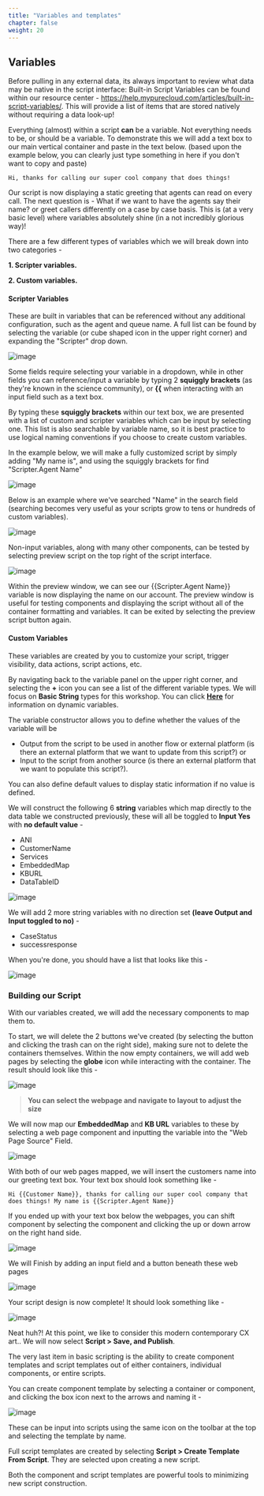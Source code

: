 ```yaml
---
title: "Variables and templates"
chapter: false
weight: 20
---
```


## Variables

Before pulling in any external data, its always important to review what data may be native in the script interface: Built-in Script Variables can be found within our resource center - https://help.mypurecloud.com/articles/built-in-script-variables/. This will provide a list of items that are stored natively without requiring a data look-up!


Everything (almost) within a script **can** be a variable. Not everything needs to be, or should be a variable. To demonstrate this we will add a text box to our main vertical container and paste in the text below. (based upon the example below, you can clearly just type something in here if you don't want to copy and paste)

```
Hi, thanks for calling our super cool company that does things! 
```
Our script is now displaying a static greeting that agents can read on every call. The next question is - What if we want to have the agents say their name? or greet callers differently on a case by case basis. This is (at a very basic level) where variables absolutely shine (in a not incredibly glorious way)!

There are a few different types of variables which we will break down into two categories - 

**1. Scripter variables.**

**2. Custom variables.**

 #### Scripter Variables
These are built in variables that can be referenced without any additional configuration, such as the agent and queue name. A full list can be found by selecting the variable (or cube shaped icon in the upper right corner) and expanding the "Scripter" drop down.

![image](/images/scriptscriptervariables.PNG)

Some fields require selecting your variable in a dropdown, while in other fields you can reference/input a variable by typing 2 **squiggly brackets** (as they're known in the science community), or **{{** when interacting with an input field such as a text box.

By typing these **squiggly brackets** within our text box, we are presented with a list of custom and scripter variables which can be input by selecting one. This list is also searchable by variable name, so it is best practice to use logical naming conventions if you choose to create custom variables.

In the example below, we will make a fully customized script by simply adding "My name is", and using the squiggly brackets for find "Scripter.Agent Name"

![image](/images/scriptagentvariable.PNG)

Below is an example where we've searched "Name" in the search field (searching becomes very useful as your scripts grow to tens or hundreds of custom variables).

![image](/images/scriptvariablesearch.PNG)

Non-input variables, along with many other components, can be tested by selecting preview script on the top right of the script interface.

![image](/images/scriptpreview.PNG)

Within the preview window, we can see our {{Scripter.Agent Name}} variable is now displaying the name on our account. The preview window is useful for testing components and displaying the script without all of the container formatting and variables. It can be exited by selecting the preview script button again.

#### Custom Variables
These variables are created by you to customize your script, trigger visibility, data actions, script actions, etc.

By navigating back to the variable panel on the upper right corner, and selecting the **+** icon you can see a list of the different variable types. We will focus on **Basic String** types for this workshop. You can click [**Here**](https://help.mypurecloud.com/articles/dynamic-script-variables/) for information on dynamic variables.

The variable constructor allows you to define whether the values of the variable will be 
 * Output from the script to be used in another flow or external platform (is there an external platform that we want to update from this script?)
 or
 * Input to the script from another source (is there an external platform that we want to populate this script?).
 
 You can also define default values to display static information if no value is defined.

We will construct the following 6 **string** variables which map directly to the data table we constructed previously, these will all be toggled to **Input Yes** with **no default value** - 
  * ANI 
  * CustomerName
  * Services
  * EmbeddedMap
  * KBURL
  * DataTableID

![image](/images/scriptcustomvariable.PNG)

We will add 2 more string variables with no direction set **(leave Output and Input toggled to no)** - 
  * CaseStatus
  * successresponse

When you're done, you should have a list that looks like this - 

![image](/images/scriptvariablelist.PNG)

### Building our Script

With our variables created, we will add the necessary components to map them to.

To start, we will delete the 2 buttons we've created (by selecting the button and clicking the trash can on the right side), making sure not to delete the containers themselves. Within the now empty containers, we will add web pages by selecting the **globe** icon while interacting with the container. The result should look like this - 

![image](/images/scriptwebpages.PNG)

> **You can select the webpage and navigate to layout to adjust the size**

We will now map our **EmbeddedMap** and **KB URL** variables to these by selecting a web page component and inputting the variable into the "Web Page Source" Field.

![image](/images/scriptwebpagesource.PNG)

With both of our web pages mapped, we will insert the customers name into our greeting text box. Your text box should look something like - 

```
Hi {{Customer Name}}, thanks for calling our super cool company that does things! My name is {{Scripter.Agent Name}}
```

If you ended up with your text box below the webpages, you can shift component by selecting the component and clicking the up or down arrow on the right hand side. 

![image](/images/scriptupdown.PNG)

We will Finish by adding an input field and a button beneath these web pages

![image](/images/scriptbuttoninput.PNG)

Your script design is now complete! It should look something like - 

![image](/images/scriptcomplete2.PNG)

Neat huh?! At this point, we like to consider this modern contemporary CX art.. We will now select **Script > Save, and Publish**.

The very last item in basic scripting is the ability to create component templates and script templates out of either containers, individual components, or entire scripts. 

You can create component template by selecting a container or component, and clicking the box icon next to the arrows and naming it - 

![image](/images/scriptcomponenttemplate.PNG)

These can be input into scripts using the same icon on the toolbar at the top and selecting the template by name.

Full script templates are created by selecting **Script > Create Template From Script**. They are selected upon creating a new script.

Both the component and script templates are powerful tools to minimizing new script construction.